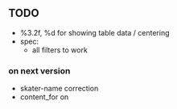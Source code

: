 ## TODO
- %3.2f, %d for showing table data / centering
- spec:
  - all filters to work

### on next version
- skater-name correction
- content_for on <title>

## 1.0.0-pre3
- elements/show.csv should include scores key
- total base_value in score
- scores.total_bv, total_goe
  - score_parser recognize total base value
- score controler: competitions.season to check
- competition comment

## 1.0.0-pre2

## 1.0.0-pre1
- pre-release
